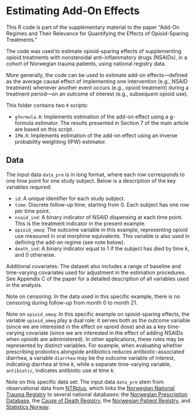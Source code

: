 # Estimating Add-On Effects

This R code is part of the supplementary material to the paper “Add-On Regimes and Their Relevance for Quantifying the Effects of Opioid-Sparing Treatments.”

The code was used to estimate opioid-sparing effects of supplementing opioid treatments with nonsteroidal anti-inflammatory drugs (NSAIDs), in a cohort of Norwegian trauma patients, using national registry data. 

More generally, the code can be used to estimate add-on effects—defined as the average causal effect of implementing one intervention (e.g., NSAID treatment) whenever another event occurs (e.g., opioid treatment) during a treatment period—on an outcome of interest (e.g., subsequent opioid use).

This folder contains two `R` scripts:
- `gformula.R`: Implements estimation of the add-on effect using a g-formula estimator. The results presented in Section 7 of the main article are based on this script.
- `IPW.R`: Implements estimation of the add-on effect using an inverse probability weighting (IPW) estimator.

## Data

The input data `data_pre` is in long format, where each row corresponds to one time point for one study subject. Below is a description of the key variables required:
- `id`: A unique identifier for each study subject.
- `time`: Discrete follow-up time, starting from 0. Each subject has one row per time point.
- `nsaid_ind`: A binary indicator of NSAID dispensing at each time point. This is the treatment indicator in the present example.
- `opioid_omeq`: The outcome variable in this example, representing opioid use measured in oral morphine equivalents. This variable is also used in defining the add-on regime (see note below).
- `death_ind`: A binary indicator equal to 1 if the subject has died by time k, and 0 otherwise.

Additional covariates: The dataset also includes a range of baseline and time-varying covariates used for adjustment in the estimation procedures. See Appendix C of the paper for a detailed description of all variables used in the analysis.

Note on censoring: In the data used in this specific example, there is no censoring during follow-up from month 0 to month 21. 

Note on `opioid_omeq`: In this specific example on opioid-sparing effects, the variable `opioid_omeq` play a dual role: it serves both as the outcome variable (since we are interested in the effect on opioid dose) and as a key time-varying covariate (since we are interested in the effect of adding NSAIDs when opioids are administered). In other applications, these roles may be represented by distinct variables. For example, when evaluating whether prescribing probiotics alongside antibiotics reduces antibiotic-associated diarrhea, a variable `diarrhea` may be the outcome variable of interest, indicating diarrhea at time $k$, while a separate time-varying variable, `antibiotic`, indicates antibiotic use at time $k$.

Note on this specific data set: The input data `data_pre` stem from observational data from [NTRplus]([https://pages.github.com/](https://www.ous-research.no/home/ipot/Projects/20448)), which links the [Norwegian National Trauma Registry](https://www.ous-research.no/home/ipot/Projects/20448)
to several national databases: the [Norwegian Prescription Database](https://www.norpd.no/), the [Cause of Death Registry](https://www.fhi.no/en/ch/cause-of-death-registry/), the [Norwegian Patient Registry](https://helsedata.no/en/forvaltere/norwegian-institute-of-public-health/norwegian-patient-registry-npr/), and [Statistics Norway](https://www.ssb.no/en). 
